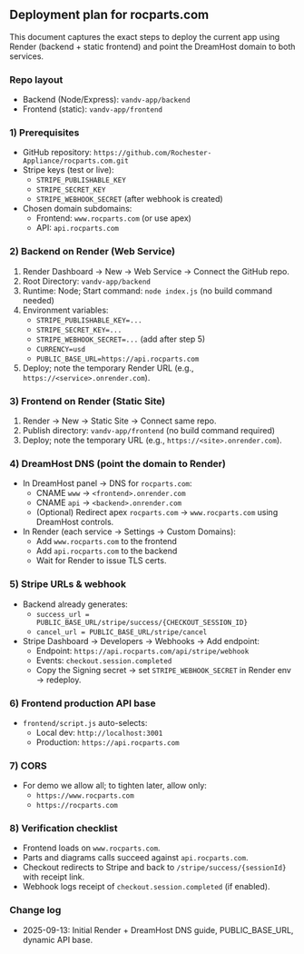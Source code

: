 ## Deployment plan for rocparts.com

This document captures the exact steps to deploy the current app using Render (backend + static frontend) and point the DreamHost domain to both services.

### Repo layout
- Backend (Node/Express): `vandv-app/backend`
- Frontend (static): `vandv-app/frontend`

### 1) Prerequisites
- GitHub repository: `https://github.com/Rochester-Appliance/rocparts.com.git`
- Stripe keys (test or live):
  - `STRIPE_PUBLISHABLE_KEY`
  - `STRIPE_SECRET_KEY`
  - `STRIPE_WEBHOOK_SECRET` (after webhook is created)
- Chosen domain subdomains:
  - Frontend: `www.rocparts.com` (or use apex)
  - API: `api.rocparts.com`

### 2) Backend on Render (Web Service)
1. Render Dashboard → New → Web Service → Connect the GitHub repo.
2. Root Directory: `vandv-app/backend`
3. Runtime: Node; Start command: `node index.js` (no build command needed)
4. Environment variables:
   - `STRIPE_PUBLISHABLE_KEY=...`
   - `STRIPE_SECRET_KEY=...`
   - `STRIPE_WEBHOOK_SECRET=...` (add after step 5)
   - `CURRENCY=usd`
   - `PUBLIC_BASE_URL=https://api.rocparts.com`
5. Deploy; note the temporary Render URL (e.g., `https://<service>.onrender.com`).

### 3) Frontend on Render (Static Site)
1. Render → New → Static Site → Connect same repo.
2. Publish directory: `vandv-app/frontend` (no build command required)
3. Deploy; note the temporary URL (e.g., `https://<site>.onrender.com`).

### 4) DreamHost DNS (point the domain to Render)
- In DreamHost panel → DNS for `rocparts.com`:
  - CNAME `www` → `<frontend>.onrender.com`
  - CNAME `api` → `<backend>.onrender.com`
  - (Optional) Redirect apex `rocparts.com` → `www.rocparts.com` using DreamHost controls.
- In Render (each service → Settings → Custom Domains):
  - Add `www.rocparts.com` to the frontend
  - Add `api.rocparts.com` to the backend
  - Wait for Render to issue TLS certs.

### 5) Stripe URLs & webhook
- Backend already generates:
  - `success_url = PUBLIC_BASE_URL/stripe/success/{CHECKOUT_SESSION_ID}`
  - `cancel_url = PUBLIC_BASE_URL/stripe/cancel`
- Stripe Dashboard → Developers → Webhooks → Add endpoint:
  - Endpoint: `https://api.rocparts.com/api/stripe/webhook`
  - Events: `checkout.session.completed`
  - Copy the Signing secret → set `STRIPE_WEBHOOK_SECRET` in Render env → redeploy.

### 6) Frontend production API base
- `frontend/script.js` auto-selects:
  - Local dev: `http://localhost:3001`
  - Production: `https://api.rocparts.com`

### 7) CORS
- For demo we allow all; to tighten later, allow only:
  - `https://www.rocparts.com`
  - `https://rocparts.com`

### 8) Verification checklist
- Frontend loads on `www.rocparts.com`.
- Parts and diagrams calls succeed against `api.rocparts.com`.
- Checkout redirects to Stripe and back to `/stripe/success/{sessionId}` with receipt link.
- Webhook logs receipt of `checkout.session.completed` (if enabled).

### Change log
- 2025-09-13: Initial Render + DreamHost DNS guide, PUBLIC_BASE_URL, dynamic API base.


